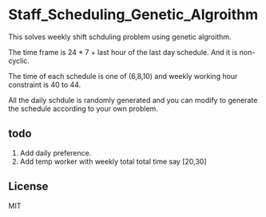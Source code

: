 # Staff_Scheduling_Genetic_Algroithm
This solves weekly shift schduling problem using genetic algroithm.

The time frame is 24 * 7 + last hour of the last day schedule. And it is non-cyclic.

The time of each schedule is one of (6,8,10) and weekly working hour constraint is 40 to 44.

All the daily schdule is randomly generated and you can modify to generate the schedule according to your own problem.

## todo
1. Add daily preference.
2. Add temp worker with weekly total total time say [20,30]

License
-------

MIT
